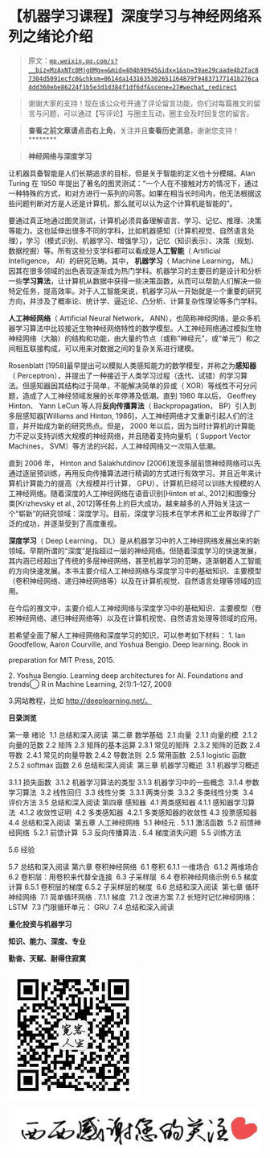 # 【机器学习课程】深度学习与神经网络系列之绪论介绍

> 原文：[`mp.weixin.qq.com/s?__biz=MzAxNTc0Mjg0Mg==&mid=404690945&idx=1&sn=39ae29caade4b2fac87304d5091ecfc0&chksm=0614da1431635302651164879f94837177141b276ca4dd360ebe86224f1b5e3d1d384f1df6df&scene=27#wechat_redirect`](http://mp.weixin.qq.com/s?__biz=MzAxNTc0Mjg0Mg==&mid=404690945&idx=1&sn=39ae29caade4b2fac87304d5091ecfc0&chksm=0614da1431635302651164879f94837177141b276ca4dd360ebe86224f1b5e3d1d384f1df6df&scene=27#wechat_redirect)

> 谢谢大家的支持！现在该公众号开通了评论留言功能，你们对每篇推文的留言与问题，可以通过【写评论】与圈主互动，圈主会及时回复您的留言。

> ********查看之前文章请点击右上角********，关注并且******查看历史消息******，谢谢您支持！********

> **神经网络与深度学习**

让机器具备智能是人们长期追求的目标，但是关于智能的定义也十分模糊。Alan Turing 在 1950 年提出了著名的图灵测试：“一个人在不接触对方的情况下，通过一种特殊的方式，和对方进行一系列的问答。如果在相当长时间内，他无法根据这些问题判断对方是人还是计算机，那么就可以认为这个计算机是智能的”。

要通过真正地通过图灵测试，计算机必须具备理解语言、学习、记忆、推理、决策等能力。这也延伸出很多不同的学科，比如机器感知（计算机视觉、自然语言处理），学习（模式识别、机器学习、增强学习），记忆（知识表示）、决策（规划、数据挖掘）等。所有这些分支学科都可以看成是**人工智能**（ Artificial Intelligence， AI）的研究范畴。其中， **机器学习**（ Machine Learning， ML）因其在很多领域的出色表现逐渐成为热门学科。机器学习的主要目的是设计和分析一些**学习算法**，让计算机从数据中获得一些决策函数，从而可以帮助人们解决一些特定任务，提高效率。对于人工智能来说，机器学习从一开始就是一个重要的研究方向，并涉及了概率论、统计学、逼近论、凸分析、计算复杂性理论等多门学科。

**人工神经网络**（ Artificial Neural Network， ANN），也简称神经网络，是众多机器学习算法中比较接近生物神经网络特性的数学模型。人工神经网络通过模拟生物神经网络（大脑）的结构和功能，由大量的节点（或称“神经元”，或“单元”）和之间相互联接构成，可以用来对数据之间的复杂关系进行建模。

Rosenblatt [1958]最早提出可以模拟人类感知能力的数学模型，并称之为**感知器** （ Perceptron），并提出了一种接近于人类学习过程（迭代、试错）的学习算法。但感知器因其结构过于简单，不能解决简单的异或（ XOR）等线性不可分问题，造成了人工神经领域发展的长年停滞及低潮。直到 1980 年以后， Geoffrey Hinton、 Yann LeCun 等人将**反向传播算法**（ Backpropagation， BP）引入到多层感知器[Williams and Hinton, 1986]，人工神经网络才又重新引起人们的注意，并开始成为新的研究热点。但是， 2000 年以后，因为当时计算机的计算能力不足以支持训练大规模的神经网络，并且随着支持向量机（ Support Vector Machines， SVM）等方法的兴起，人工神经网络又一次陷入低潮。

直到 2006 年， Hinton and Salakhutdinov [2006]发现多层前馈神经网络可以先通过逐层预训练，再用反向传播算法进行精调的方式进行有效学习。并且近年来计算机计算能力的提高（大规模并行计算， GPU），计算机已经可以训练大规模的人工神经网络。随着深度的人工神经网络在语音识别[Hinton et al., 2012]和图像分类[Krizhevsky et al., 2012]等任务上的巨大成功，越来越多的人开始关注这一个“崭新”的研究领域：深度学习。目前，深度学习技术在学术界和工业界取得了广泛的成功，并逐渐受到了高度重视。

**深度学习**（ Deep Learning， DL）是从机器学习中的人工神经网络发展出来的新领域。早期所谓的“深度”是指超过一层的神经网络。但随着深度学习的快速发展，其内涵已经超出了传统的多层神经网络，甚至机器学习的范畴，逐渐朝着人工智能的方向快速发展。本书主要介绍人工神经网络与深度学习中的基础知识、主要模型（卷积神经网络、递归神经网络等）以及在计算机视觉、自然语言处理等领域的应用。

在今后的推文中，主要介绍人工神经网络与深度学习中的基础知识、主要模型（卷积神经网络、递归神经网络等）以及在计算机视觉、自然语言处理等领域的应用。

若希望全面了解人工神经网络和深度学习的知识，可以参考如下材料：
1\. Ian Goodfellow, Aaron Courville, and Yoshua Bengio. Deep learning. Book in

preparation for MIT Press, 2015. 

2\. Yoshua Bengio. Learning deep architectures for AI. Foundations and trends⃝ R in Machine Learning, 2(1):1–127, 2009

3.网站教程，比如 http://deeplearning.net/。

**目录浏览**

第一章 绪论 
1.1 总结和深入阅读 
第二章 数学基础 
2.1 向量 
2.1.1 向量的模 
2.1.2 向量的范数
2.2 矩阵
2.3 矩阵的基本运算
2.3.1 常见的矩阵 
2.3.2 矩阵的范数
2.4 导数 
2.4.1 常见的向量导数
2.4.2 导数法则 
2.5 常用函数 
2.5.1 logistic 函数 
2.5.2 softmax 函数
2.6 总结和深入阅读 
第三章 机器学习概述 
3.1 机器学习概述

3.1.1 损失函数 
3.1.2 机器学习算法的类型
3.1.3 机器学习中的一些概念 
3.1.4 参数学习算法 
3.2 线性回归 
3.3 线性分类 
3.3.1 两类分类 
3.3.2 多类线性分类 
3.4 评价方法
3.5 总结和深入阅读
第四章 感知器 
4.1 两类感知器
4.1.1 感知器学习算法 
4.1.2 收敛性证明 
4.2 多类感知器 
4.2.1 多类感知器的收敛性
4.3 投票感知器 
4.4 总结和深入阅读 
第五章 人工神经网络 
5.1 神经元 .
5.1.1 激活函数 
5.2 前馈神经网络 
5.2.1 前馈计算 
5.3 反向传播算法 .
5.4 梯度消失问题 
5.5 训练方法 

5.6 经验 

5.7 总结和深入阅读
第六章 卷积神经网络 
6.1 卷积
6.1.1 一维场合 
6.1.2 两维场合 
6.2 卷积层：用卷积来代替全连接 
6.3 子采样层 
6.4 卷积神经网络示例
6.5 梯度计算
6.5.1 卷积层的梯度
6.5.2 子采样层的梯度 
6.6 总结和深入阅读 
第七章 循环神经网络 
7.1 简单循环网络 .
7.1.1 梯度 
7.1.2 改进方案
7.2 长短时记忆神经网络： LSTM 
7.3 门限循环单元： GRU 
7.4 总结和深入阅读 

**量化投资与机器学习**

**知识、能力、深度、专业**

**勤奋、天赋、耐得住寂寞**

**![](img/21d6a4c04ac1ac9e7ad7201c0a43c0d5.png)** 

**![](img/30b137f18ab6e2d0ced170040aa68958.png)**